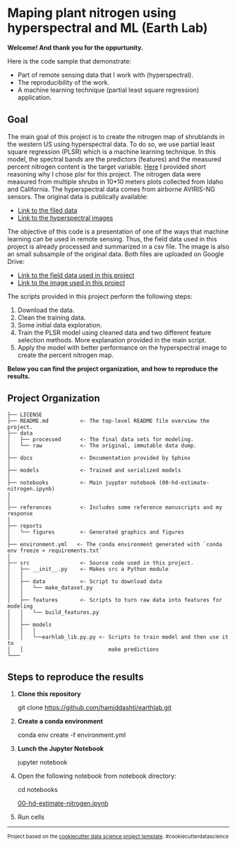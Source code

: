 Maping plant nitrogen using hyperspectral and ML (Earth Lab)
==============================

**Welcome! And thank you for the oppurtunity.**

Here is the code sample that demonstrate:

* Part of remote sensing data that I work with (hyperspectral).
* The reproducibility of the work.
* A machine learning technique (partial least square regression) application.

Goal
------------

The main goal of this project is to create the nitrogen map of shrublands in the western US using hyperspectral data. To do so, we use partial least square regression (PLSR) which is a machine learning technique. In this model, the spectral bands are the predictors (features) and the measured percent nitrogen content is the target variable. [Here](https://github.com/hamiddashti/earthlab/blob/main/references/Short%20answer%20on%20why%20plsr.pdf) I provided short reasoning why I chose plsr for this project. The nitrogen data were measured from multiple shrubs in  10*10 meters plots collected from Idaho and California. The hyperspectral data comes from airborne AVIRIS-NG sensors. The original data is publically available:

* [Link to the filed data](https://daac.ornl.gov/VEGETATION/guides/Idaho_field_shrub_data.html)
* [Link to the hyperspectral images](https://daac.ornl.gov/VEGETATION/guides/AVIRIS-NG_Data_Idaho.html)

The objective of this code is a presentation of one of the ways that machine learning can be used in remote sensing. Thus, the field data used in this project is already processed and summarized in a csv file. The image is also an small subsample of the original data. Both files are uploaded on Google Drive:

* [Link to the field data used in this project](https://drive.google.com/file/d/1UOEeyzHW-h0el2Qzk1o7BiSsqT8f8ax2/view?usp=sharing)
* [Link to the image used in this project](https://drive.google.com/file/d/1XZMnMvglfqABTA3oVaJGUM3X-qV1uOqa/view?usp=sharing)

The scripts provided in this project perform the following steps:

1. Download the data.
2. Clean the training data.
3. Some initial data exploration.
4. Train the PLSR model using cleaned data and two different feature selection methods. More explanation provided in the main script.
5. Apply the model with better performance on the hyperspectral image to create the percent nitrogen map.


**Below you can find the project organization, and how to reproduce the results.**

Project Organization
------------

    ├── LICENSE
    ├── README.md          <- The top-level README file overview the project.
    ├── data
    │   ├── processed      <- The final data sets for modeling.
    │   └── raw            <- The original, immutable data dump.
    │
    ├── docs               <- Documentation provided by Sphinx
    │
    ├── models             <- Trained and serialized models
    │
    ├── notebooks          <- Main juypter notebook (00-hd-estimate-nitrogen.ipynb)
    │                      
    │
    ├── references         <- Includes some reference manuscripts and my response
    │
    ├── reports            
    │   └── figures        <- Generated graphics and figures
    │
    ├── environment.yml   <- The conda environment generated with `conda env freeze > requirements.txt`
    │
    ├── src                <- Source code used in this project.
    │   ├── __init__.py    <- Makes src a Python module
    │   │
    │   ├── data           <- Script to download data
    │   │   └── make_dataset.py
    │   │
    │   ├── features       <- Scripts to turn raw data into features for modeling
    │   │   └── build_features.py
    │   │
    │   ├── models         
    │   │   │                 
    │   │   └──earhlab_lib.py.py <- Scripts to train model and then use it to 
    │   │                           make predictions
    └─── 

Steps to reproduce the results
----------

1. **Clone this repository**

    git clone <https://github.com/hamiddashti/earthlab.git>
2. **Create a conda environment**
    
    conda env create -f environment.yml

3. **Lunch the Jupyter Notebook**

    jupyter notebook
4. Open the following notebook from notebook directory:
    
    cd notebooks
    
    [00-hd-estimate-nitrogen.ipynb](notebooks/00-hd-estimate-nitrogen.ipynb)
5. Run cells
    
--------

<p><small>Project based on the <a target="_blank" href="https://drivendata.github.io/cookiecutter-data-science/">cookiecutter data science project template</a>. #cookiecutterdatascience</small></p>
